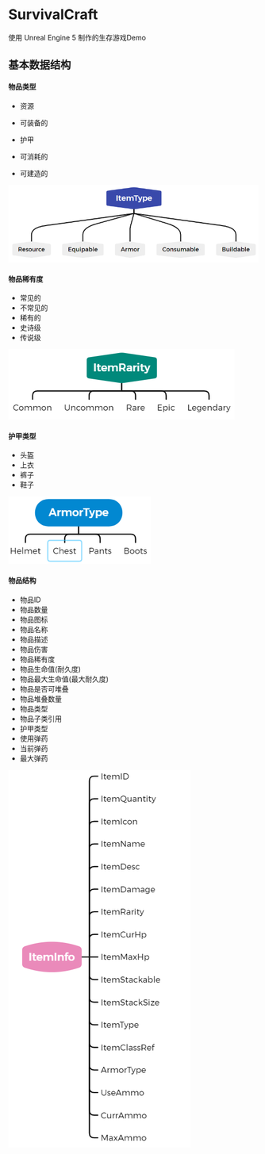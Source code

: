 # SurvivalCraft

使用 Unreal Engine 5 制作的生存游戏Demo

## 基本数据结构

#### 物品类型

- 资源
- 可装备的

- 护甲

- 可消耗的
- 可建造的

![image-20241115083529028](./images/image-20241115083529028.png)

#### 物品稀有度

- 常见的
- 不常见的
- 稀有的
- 史诗级
- 传说级

![image-20241115085145854](./images/image-20241115085145854.png)



#### 护甲类型

- 头盔
- 上衣
- 裤子
- 鞋子



![image-20241115085947319](./images/image-20241115085947319.png)

#### 物品结构

- 物品ID
- 物品数量
- 物品图标
- 物品名称
- 物品描述
- 物品伤害
- 物品稀有度
- 物品生命值(耐久度)
- 物品最大生命值(最大耐久度)
- 物品是否可堆叠
- 物品堆叠数量
- 物品类型
- 物品子类引用
- 护甲类型
- 使用弹药
- 当前弹药
- 最大弹药

![image-20241115092053308](./images/image-20241115092053308.png)
